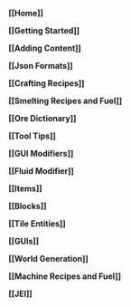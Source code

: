 __[[Home]]__

__[[Getting Started]]__

__[[Adding Content]]__

__[[Json Formats]]__

__[[Crafting Recipes]]__

__[[Smelting Recipes and Fuel]]__

__[[Ore Dictionary]]__

__[[Tool Tips]]__

__[[GUI Modifiers]]__

__[[Fluid Modifier]]__

__[[Items]]__

__[[Blocks]]__

__[[Tile Entities]]__

__[[GUIs]]__

__[[World Generation]]__

__[[Machine Recipes and Fuel]]__

__[[JEI]]__